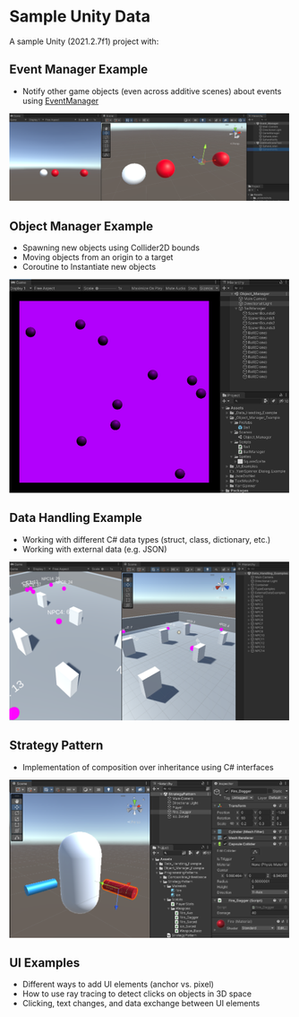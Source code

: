 


# Sample Unity Data

A sample Unity (2021.2.7f1) project with:




## Event Manager Example

- Notify other game objects (even across additive scenes) about events using [EventManager](https://learn.unity.com/tutorial/create-a-simple-messaging-system-with-events#)

<a href="Assets/_screenshots/screenshot-eventmanager.png"><img width="500" src="Assets/_screenshots/screenshot-eventmanager.png"></a>




## Object Manager Example

- Spawning new objects using Collider2D bounds
- Moving objects from an origin to a target
- Coroutine to Instantiate new objects

<a href="Assets/_screenshots/screenshot-object-manager.png"><img width="500" src="Assets/_screenshots/screenshot-object-manager.png"></a>



## Data Handling Example

- Working with different C# data types (struct, class, dictionary, etc.)
- Working with external data (e.g. JSON)

<a href="Assets/_screenshots/screenshot-data-handling.png"><img width="500" src="Assets/_screenshots/screenshot-data-handling.png"></a>



## Strategy Pattern

- Implementation of composition over inheritance using C# interfaces

<a href="Assets/_screenshots/screenshot-strategy-pattern.png"><img width="500" src="Assets/_screenshots/screenshot-strategy-pattern.png"></a>




## UI Examples

- Different ways to add UI elements (anchor vs. pixel)
- How to use ray tracing to detect clicks on objects in 3D space
- Clicking, text changes, and data exchange between UI elements
